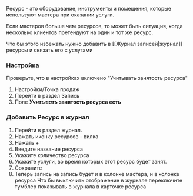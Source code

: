 Ресурс - это оборудование, инструменты и помещения, которые используют мастера при оказании услуги.

Если мастеров больше чем ресурсов, то может быть ситуация, когда несколько клиентов претендуют на один и тот же ресурс.

Что бы этого избежать нужно добавить в [[Журнал записей|журнал]] ресурсы и связать его с услугами

### Настройка
Проверьте, что в настройках включено "Учитывать занятость ресурса"
1. Настройки/Точка продаж
2. Перейти в раздел Запись
3. Поле **_Учитывать_ занятость ресурса есть**

### Добавить Ресурс в журнал
1. Перейти в раздел журнал.
2. Нажать иконку ресурсов - вилка
3. Нажать +
4. Введите название ресурса
5. Укажите количество ресурса
6. Укажите услуги, во время которых этот ресурс будет занят.
7. Сохраните
8. Теперь запись на запись будет и в колонке мастера, и в колонке ресурса
Что бы выключить отображение в журнале переключите тумблер показывать в журнала в карточке ресурса

